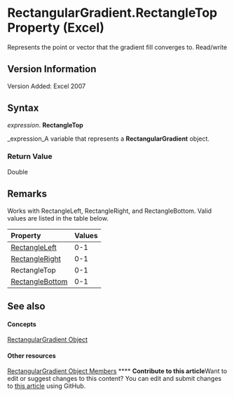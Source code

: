 
# RectangularGradient.RectangleTop Property (Excel)

Represents the point or vector that the gradient fill converges to. Read/write


## Version Information

Version Added: Excel 2007 


## Syntax

 _expression_. **RectangleTop**

 _expression_A variable that represents a  **RectangularGradient** object.


### Return Value

Double


## Remarks

Works with RectangleLeft, RectangleRight, and RectangleBottom. Valid values are listed in the table below.



|**Property**|**Values**|
|:-----|:-----|
| [RectangleLeft](5c9f5843-5ba2-4fdf-7180-4c836c372c1f.md)|0-1|
| [RectangleRight](97d581d7-6cba-fe3a-8af8-a453c347b1df.md)|0-1|
|RectangleTop|0-1|
| [RectangleBottom](f721689b-1d5f-85ac-e4e0-be802a828565.md)|0-1|

## See also


#### Concepts


 [RectangularGradient Object](e668d158-0436-cb27-a6f5-e27453681d66.md)
#### Other resources


 [RectangularGradient Object Members](b321b453-767b-2036-666f-021db4c71eba.md)
****   **Contribute to this article**Want to edit or suggest changes to this content? You can edit and submit changes to  [this article](https://github.com/jhershey00/VBA_Excel_Test/OpenXMLCon/articles/ecdfba38-50da-7e85-f75a-caa5301b4330.md) using GitHub.

